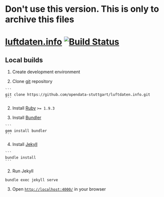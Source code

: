 # Don't use this version. This is only to archive this files


# [luftdaten.info](http://luftdaten.info/) [![Build Status](https://travis-ci.org/opendata-stuttgart/luftdaten.info.svg)](https://travis-ci.org/opendata-stuttgart/luftdaten.info)

## Local builds

1. Create development environment

  1. Clone [git](http://git-scm.com/) repository

    ```
    git clone https://github.com/opendata-stuttgart/luftdaten.info.git
    ```

  2. Install [Ruby](https://www.ruby-lang.org/en/downloads/) `>= 1.9.3`

  3. Install [Bundler](http://bundler.io/)

    ```
    gem install bundler
    ```

  4. Install [Jekyll](http://jekyllrb.com/)

    ```
    bundle install
    ```

2. Run Jekyll

  ```
  bundle exec jekyll serve
  ```

3. Open [`http://localhost:4000/`](http://localhost:4000/) in your browser
